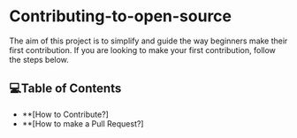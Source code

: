 # Contributing-to-open-source
The aim of this project is to simplify and guide the way beginners make their first contribution. If you are looking to make your first contribution, follow the steps below.



## 💻Table of Contents
  - **[How to Contribute?]
  - **[How to make a Pull Request?]
